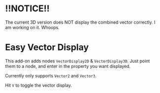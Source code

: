 # !!NOTICE!!

The current 3D version does NOT display the combined vector correctly. I am working on it. Whoops.

# Easy Vector Display
This add-on adds nodes `VectorDisplay2D` & `VectorDisplay3D`. Just point them to a node, and enter in the property you want displayed.

Currently only supports `Vector2` and `Vector3`.

Hit `V` to toggle the vector display.
